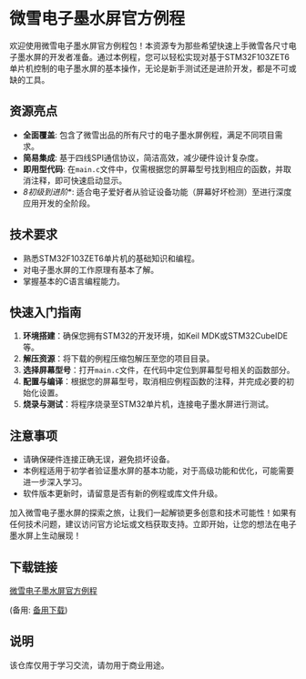 # 微雪电子墨水屏官方例程

欢迎使用微雪电子墨水屏官方例程包！本资源专为那些希望快速上手微雪各尺寸电子墨水屏的开发者准备。通过本例程，您可以轻松实现对基于STM32F103ZET6单片机控制的电子墨水屏的基本操作，无论是新手测试还是进阶开发，都是不可或缺的工具。

## 资源亮点

- **全面覆盖**: 包含了微雪出品的所有尺寸的电子墨水屏例程，满足不同项目需求。
- **简易集成**: 基于四线SPI通信协议，简洁高效，减少硬件设计复杂度。
- **即用型代码**: 在`main.c`文件中，仅需根据您的屏幕型号找到相应的函数，并取消注释，即可快速启动显示。
- *8初级到进阶**: 适合电子爱好者从验证设备功能（屏幕好坏检测）至进行深度应用开发的全阶段。

## 技术要求

- 熟悉STM32F103ZET6单片机的基础知识和编程。
- 对电子墨水屏的工作原理有基本了解。
- 掌握基本的C语言编程能力。

## 快速入门指南

1. **环境搭建**：确保您拥有STM32的开发环境，如Keil MDK或STM32CubeIDE等。
2. **解压资源**：将下载的例程压缩包解压至您的项目目录。
3. **选择屏幕型号**：打开`main.c`文件，在代码中定位到屏幕型号相关的函数部分。
4. **配置与编译**：根据您的屏幕型号，取消相应例程函数的注释，并完成必要的初始化设置。
5. **烧录与测试**：将程序烧录至STM32单片机，连接电子墨水屏进行测试。

## 注意事项

- 请确保硬件连接正确无误，避免损坏设备。
- 本例程适用于初学者验证墨水屏的基本功能，对于高级功能和优化，可能需要进一步深入学习。
- 软件版本更新时，请留意是否有新的例程或库文件升级。

加入微雪电子墨水屏的探索之旅，让我们一起解锁更多创意和技术可能性！如果有任何技术问题，建议访问官方论坛或文档获取支持。立即开始，让您的想法在电子墨水屏上生动展现！

## 下载链接
[微雪电子墨水屏官方例程](https://pan.quark.cn/s/f2543e066ba0) 

(备用: [备用下载](https://pan.baidu.com/s/1RysBbXldJdrgB4pEgSokXA?pwd=1234))

## 说明

该仓库仅用于学习交流，请勿用于商业用途。
